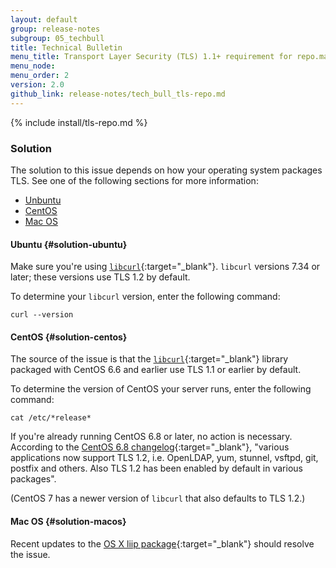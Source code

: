 ```yaml
---
layout: default 
group: release-notes
subgroup: 05_techbull
title: Technical Bulletin
menu_title: Transport Layer Security (TLS) 1.1+ requirement for repo.magento.com (June 30, 2016)
menu_node: 
menu_order: 2
version: 2.0
github_link: release-notes/tech_bull_tls-repo.md
---
```


{% include install/tls-repo.md %}

### Solution
The solution to this issue depends on how your operating system packages TLS. See one of the following sections for more information:

*	[Unbuntu](#solution-ubuntu)
*	[CentOS](#solution-centos)
*	[Mac OS](#solution-macos)

#### Ubuntu {#solution-ubuntu}
Make sure you're using [`libcurl`](https://curl.haxx.se/libcurl/c/CURLOPT_SSLVERSION.html){:target="_blank"}. `libcurl` versions 7.34 or later; these versions use TLS 1.2 by default.

To determine your `libcurl` version, enter the following command:

	curl --version

#### CentOS {#solution-centos}
The source of the issue is that the [`libcurl`](https://curl.haxx.se/libcurl/c/CURLOPT_SSLVERSION.html){:target="_blank"} library packaged with CentOS 6.6 and earlier use TLS 1.1 or earlier by default. 

To determine the version of CentOS your server runs, enter the following command:

	cat /etc/*release*

If you're already running CentOS 6.8 or later, no action is necessary. According to the [CentOS 6.8 changelog](https://wiki.centos.org/Manuals/ReleaseNotes/CentOS6.8){:target="_blank"}, "various applications now support TLS 1.2, i.e. OpenLDAP, yum, stunnel, vsftpd, git, postfix and others. Also TLS 1.2 has been enabled by default in various packages".

(CentOS 7 has a newer version of `libcurl` that also defaults to TLS 1.2.)

#### Mac OS {#solution-macos}
Recent updates to the [OS X liip package](http://php-osx.liip.ch){:target="_blank"} should resolve the issue.
